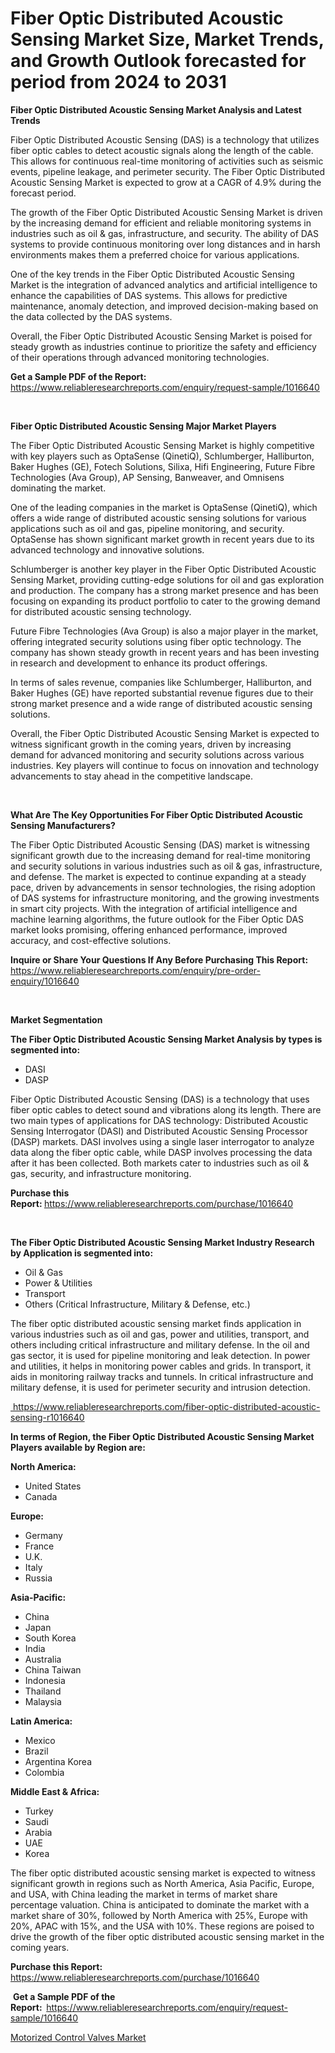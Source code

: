 <p><h1>Fiber Optic Distributed Acoustic Sensing Market Size, Market Trends, and Growth Outlook forecasted for period from 2024 to 2031</h1></p><p><strong>Fiber Optic Distributed Acoustic Sensing Market Analysis and Latest Trends</strong></p>
<p><p>Fiber Optic Distributed Acoustic Sensing (DAS) is a technology that utilizes fiber optic cables to detect acoustic signals along the length of the cable. This allows for continuous real-time monitoring of activities such as seismic events, pipeline leakage, and perimeter security. The Fiber Optic Distributed Acoustic Sensing Market is expected to grow at a CAGR of 4.9% during the forecast period.</p><p>The growth of the Fiber Optic Distributed Acoustic Sensing Market is driven by the increasing demand for efficient and reliable monitoring systems in industries such as oil & gas, infrastructure, and security. The ability of DAS systems to provide continuous monitoring over long distances and in harsh environments makes them a preferred choice for various applications.</p><p>One of the key trends in the Fiber Optic Distributed Acoustic Sensing Market is the integration of advanced analytics and artificial intelligence to enhance the capabilities of DAS systems. This allows for predictive maintenance, anomaly detection, and improved decision-making based on the data collected by the DAS systems.</p><p>Overall, the Fiber Optic Distributed Acoustic Sensing Market is poised for steady growth as industries continue to prioritize the safety and efficiency of their operations through advanced monitoring technologies.</p></p>
<p><strong>Get a Sample PDF of the Report:&nbsp;</strong> <a href="https://www.reliableresearchreports.com/enquiry/request-sample/1016640">https://www.reliableresearchreports.com/enquiry/request-sample/1016640</a></p>
<p>&nbsp;</p>
<p><strong>Fiber Optic Distributed Acoustic Sensing Major Market Players</strong></p>
<p><p>The Fiber Optic Distributed Acoustic Sensing Market is highly competitive with key players such as OptaSense (QinetiQ), Schlumberger, Halliburton, Baker Hughes (GE), Fotech Solutions, Silixa, Hifi Engineering, Future Fibre Technologies (Ava Group), AP Sensing, Banweaver, and Omnisens dominating the market.</p><p>One of the leading companies in the market is OptaSense (QinetiQ), which offers a wide range of distributed acoustic sensing solutions for various applications such as oil and gas, pipeline monitoring, and security. OptaSense has shown significant market growth in recent years due to its advanced technology and innovative solutions.</p><p>Schlumberger is another key player in the Fiber Optic Distributed Acoustic Sensing Market, providing cutting-edge solutions for oil and gas exploration and production. The company has a strong market presence and has been focusing on expanding its product portfolio to cater to the growing demand for distributed acoustic sensing technology.</p><p>Future Fibre Technologies (Ava Group) is also a major player in the market, offering integrated security solutions using fiber optic technology. The company has shown steady growth in recent years and has been investing in research and development to enhance its product offerings.</p><p>In terms of sales revenue, companies like Schlumberger, Halliburton, and Baker Hughes (GE) have reported substantial revenue figures due to their strong market presence and a wide range of distributed acoustic sensing solutions.</p><p>Overall, the Fiber Optic Distributed Acoustic Sensing Market is expected to witness significant growth in the coming years, driven by increasing demand for advanced monitoring and security solutions across various industries. Key players will continue to focus on innovation and technology advancements to stay ahead in the competitive landscape.</p></p>
<p>&nbsp;</p>
<p><strong>What Are The Key Opportunities For Fiber Optic Distributed Acoustic Sensing Manufacturers?</strong></p>
<p><p>The Fiber Optic Distributed Acoustic Sensing (DAS) market is witnessing significant growth due to the increasing demand for real-time monitoring and security solutions in various industries such as oil & gas, infrastructure, and defense. The market is expected to continue expanding at a steady pace, driven by advancements in sensor technologies, the rising adoption of DAS systems for infrastructure monitoring, and the growing investments in smart city projects. With the integration of artificial intelligence and machine learning algorithms, the future outlook for the Fiber Optic DAS market looks promising, offering enhanced performance, improved accuracy, and cost-effective solutions.</p></p>
<p><strong>Inquire or Share Your Questions If Any Before Purchasing This Report:</strong> <a href="https://www.reliableresearchreports.com/enquiry/pre-order-enquiry/1016640">https://www.reliableresearchreports.com/enquiry/pre-order-enquiry/1016640</a></p>
<p>&nbsp;</p>
<p><strong>Market Segmentation</strong></p>
<p><strong>The Fiber Optic Distributed Acoustic Sensing Market Analysis by types is segmented into:</strong></p>
<p><ul><li>DASI</li><li>DASP</li></ul></p>
<p><p>Fiber Optic Distributed Acoustic Sensing (DAS) is a technology that uses fiber optic cables to detect sound and vibrations along its length. There are two main types of applications for DAS technology: Distributed Acoustic Sensing Interrogator (DASI) and Distributed Acoustic Sensing Processor (DASP) markets. DASI involves using a single laser interrogator to analyze data along the fiber optic cable, while DASP involves processing the data after it has been collected. Both markets cater to industries such as oil & gas, security, and infrastructure monitoring.</p></p>
<p><strong>Purchase this Report:&nbsp;</strong><a href="https://www.reliableresearchreports.com/purchase/1016640">https://www.reliableresearchreports.com/purchase/1016640</a></p>
<p>&nbsp;</p>
<p><strong>The Fiber Optic Distributed Acoustic Sensing Market Industry Research by Application is segmented into:</strong></p>
<p><ul><li>Oil & Gas</li><li>Power & Utilities</li><li>Transport</li><li>Others (Critical Infrastructure, Military & Defense, etc.)</li></ul></p>
<p><p>The fiber optic distributed acoustic sensing market finds application in various industries such as oil and gas, power and utilities, transport, and others including critical infrastructure and military defense. In the oil and gas sector, it is used for pipeline monitoring and leak detection. In power and utilities, it helps in monitoring power cables and grids. In transport, it aids in monitoring railway tracks and tunnels. In critical infrastructure and military defense, it is used for perimeter security and intrusion detection.</p></p>
<p><a href="https://www.reliableresearchreports.com/fiber-optic-distributed-acoustic-sensing-r1016640">&nbsp;https://www.reliableresearchreports.com/fiber-optic-distributed-acoustic-sensing-r1016640</a></p>
<p><strong>In terms of Region, the Fiber Optic Distributed Acoustic Sensing Market Players available by Region are:</strong></p>
<p>
    <p> <strong> North America: </strong>
        <ul>
            <li>United States</li>
            <li>Canada</li>
        </ul>
        </p> 
    <p> <strong> Europe: </strong>
        <ul>
            <li>Germany</li>
            <li>France</li>
            <li>U.K.</li>
            <li>Italy</li>
            <li>Russia</li>
        </ul>
        </p> 
    <p> <strong> Asia-Pacific: </strong>
        <ul>
            <li>China</li>
            <li>Japan</li>
            <li>South Korea</li>
            <li>India</li>
            <li>Australia</li>
            <li>China Taiwan</li>
            <li>Indonesia</li>
            <li>Thailand</li>
            <li>Malaysia</li>
        </ul>
        </p> 
    <p> <strong> Latin America: </strong>
        <ul>
            <li>Mexico</li>
            <li>Brazil</li>
            <li>Argentina Korea</li>
            <li>Colombia</li>
        </ul>
        </p> 
    <p> <strong> Middle East & Africa: </strong>
        <ul>
            <li>Turkey</li>
            <li>Saudi</li>
            <li>Arabia</li>
            <li>UAE</li>
            <li>Korea</li>
        </ul>
    </p>
    </p>
<p><p>The fiber optic distributed acoustic sensing market is expected to witness significant growth in regions such as North America, Asia Pacific, Europe, and USA, with China leading the market in terms of market share percentage valuation. China is anticipated to dominate the market with a market share of 30%, followed by North America with 25%, Europe with 20%, APAC with 15%, and the USA with 10%. These regions are poised to drive the growth of the fiber optic distributed acoustic sensing market in the coming years.</p></p>
<p><strong>Purchase this Report: </strong><a href="https://www.reliableresearchreports.com/purchase/1016640">https://www.reliableresearchreports.com/purchase/1016640</a></p>
<p>&nbsp;<strong>Get a Sample PDF of the Report:&nbsp;&nbsp;</strong><a href="https://www.reliableresearchreports.com/enquiry/request-sample/1016640">https://www.reliableresearchreports.com/enquiry/request-sample/1016640</a></p>
<p><strong></strong></p>
<p><p><a href="https://github.com/CliffMedina6/Market-Research-Report-List-4/blob/main/motorized-control-valves-market.md">Motorized Control Valves Market</a></p></p>